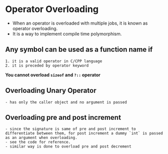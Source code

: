 # Operator Overloading
- When an operator is overloaded with multiple jobs, it is known as operator overloading.
- It is a way to implement compile time polymorphism.

## Any symbol can be used as a function name if
    1. it is a valid operator in C/CPP language
    2. it is preceded by operator keyword

**You cannot overload `sizeof` and `?::` operator**

## Overloading Unary Operator
    - has only the caller object and no argument is passed

## Overloading pre and post increment
    - since the signature is same of pre and post increment to differentiate between them, for post increment a dummy `int` is passed as an argument when overloading.
    - see the code for reference.
    - similar way is done to overload pre and post decrement

